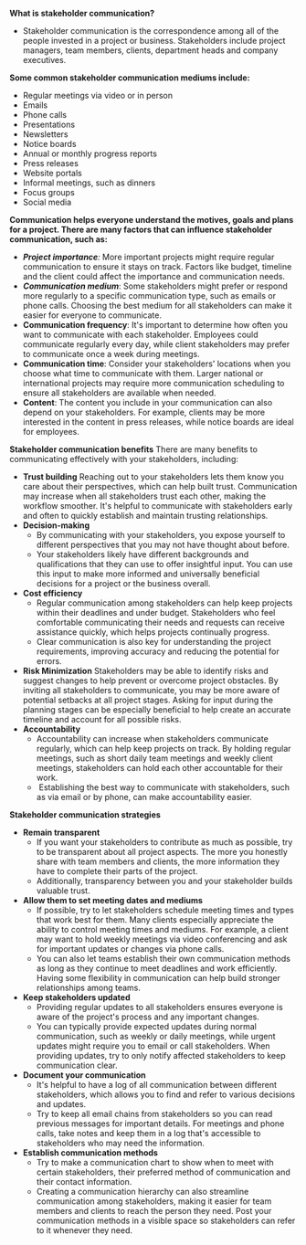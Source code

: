 **What is stakeholder communication?**
- Stakeholder communication is the correspondence among all of the people invested in a project or business. Stakeholders include project managers, team members, clients, department heads and company executives. 

**Some common stakeholder communication mediums include:**
- Regular meetings via video or in person
- Emails
- Phone calls
- Presentations
- Newsletters
- Notice boards
- Annual or monthly progress reports
- Press releases
- Website portals
- Informal meetings, such as dinners
- Focus groups
- Social media

**Communication helps everyone understand the motives, goals and plans for a project. There are many factors that can influence stakeholder communication, such as:**
- **_Project importance_**_:_ More important projects might require regular communication to ensure it stays on track. Factors like budget, timeline and the client could affect the importance and communication needs.
- **_Communication medium_**: Some stakeholders might prefer or respond more regularly to a specific communication type, such as emails or phone calls. Choosing the best medium for all stakeholders can make it easier for everyone to communicate.
- **Communication frequency**: It's important to determine how often you want to communicate with each stakeholder. Employees could communicate regularly every day, while client stakeholders may prefer to communicate once a week during meetings.
- **Communication time**: Consider your stakeholders' locations when you choose what time to communicate with them. Larger national or international projects may require more communication scheduling to ensure all stakeholders are available when needed.
- **Content**: The content you include in your communication can also depend on your stakeholders. For example, clients may be more interested in the content in press releases, while notice boards are ideal for employees.

**Stakeholder communication benefits**
There are many benefits to communicating effectively with your stakeholders, including:
- **Trust building**
	Reaching out to your stakeholders lets them know you care about their perspectives, which can help built trust. Communication may increase when all stakeholders trust each other, making the workflow smoother. It's helpful to communicate with stakeholders early and often to quickly establish and maintain trusting relationships.
- **Decision-making**
	- By communicating with your stakeholders, you expose yourself to different perspectives that you may not have thought about before. 
	- Your stakeholders likely have different backgrounds and qualifications that they can use to offer insightful input. You can use this input to make more informed and universally beneficial decisions for a project or the business overall.
- **Cost efficiency**
	- Regular communication among stakeholders can help keep projects within their deadlines and under budget. Stakeholders who feel comfortable communicating their needs and requests can receive assistance quickly, which helps projects continually progress. 
	- Clear communication is also key for understanding the project requirements, improving accuracy and reducing the potential for errors.
- **Risk Minimization**
	Stakeholders may be able to identify risks and suggest changes to help prevent or overcome project obstacles. By inviting all stakeholders to communicate, you may be more aware of potential setbacks at all project stages. Asking for input during the planning stages can be especially beneficial to help create an accurate timeline and account for all possible risks.
- **Accountability**
	- Accountability can increase when stakeholders communicate regularly, which can help keep projects on track. By holding regular meetings, such as short daily team meetings and weekly client meetings, stakeholders can hold each other accountable for their work.
	-  Establishing the best way to communicate with stakeholders, such as via email or by phone, can make accountability easier.

**Stakeholder communication strategies**

- **Remain transparent**
	- If you want your stakeholders to contribute as much as possible, try to be transparent about all project aspects. The more you honestly share with team members and clients, the more information they have to complete their parts of the project. 
	- Additionally, transparency between you and your stakeholder builds valuable trust.
- **Allow them to set meeting dates and mediums**
	- If possible, try to let stakeholders schedule meeting times and types that work best for them. Many clients especially appreciate the ability to control meeting times and mediums. For example, a client may want to hold weekly meetings via video conferencing and ask for important updates or changes via phone calls. 
	- You can also let teams establish their own communication methods as long as they continue to meet deadlines and work efficiently. Having some flexibility in communication can help build stronger relationships among teams.
- **Keep stakeholders updated**
	- Providing regular updates to all stakeholders ensures everyone is aware of the project's process and any important changes. 
	- You can typically provide expected updates during normal communication, such as weekly or daily meetings, while urgent updates might require you to email or call stakeholders. When providing updates, try to only notify affected stakeholders to keep communication clear.
- **Document your communication**
	- It's helpful to have a log of all communication between different stakeholders, which allows you to find and refer to various decisions and updates. 
	- Try to keep all email chains from stakeholders so you can read previous messages for important details. For meetings and phone calls, take notes and keep them in a log that's accessible to stakeholders who may need the information.
- **Establish communication methods**
	- Try to make a communication chart to show when to meet with certain stakeholders, their preferred method of communication and their contact information. 
	- Creating a communication hierarchy can also streamline communication among stakeholders, making it easier for team members and clients to reach the person they need. Post your communication methods in a visible space so stakeholders can refer to it whenever they need.